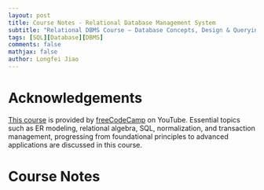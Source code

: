 ```yaml
---
layout: post
title: Course Notes - Relational Database Management System
subtitle: "Relational DBMS Course – Database Concepts, Design & Querying Tutorial" provided by freeCodeCamp.org
tags: [SQL][Database][DBMS]
comments: false
mathjax: false
author: Longfei Jiao
---
```


# Acknowledgements

[This course](https://www.youtube.com/watch?v=NdeeSEknp58) is provided by [freeCodeCamp](https://www.youtube.com/@freecodecamp) on YouTube. Essential topics such as ER modeling, relational algebra, SQL, normalization, and transaction management, progressing from foundational principles to advanced applications are discussed in this course. 

# Course Notes

